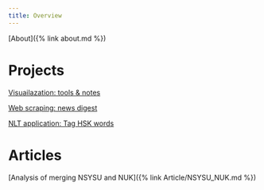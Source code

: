 ```yaml
---
title: Overview
---
```

<!---# Curriculum vitae
-->
[About]({% link about.md %})

# Projects 
[Visuailazation: tools & notes](https://github.com/simon2016bht/VisualizationWisely/tree/main)

[Web scraping: news digest](https://github.com/simon2016bht/FetchNewsKeyword)

[NLT application: Tag HSK words](https://github.com/simon2016bht/TagHskWords)

# Articles 

[Analysis of merging NSYSU and NUK]({% link Article/NSYSU_NUK.md %})

<!---
comment
-->
<!---
your comment goes here
and here
-->